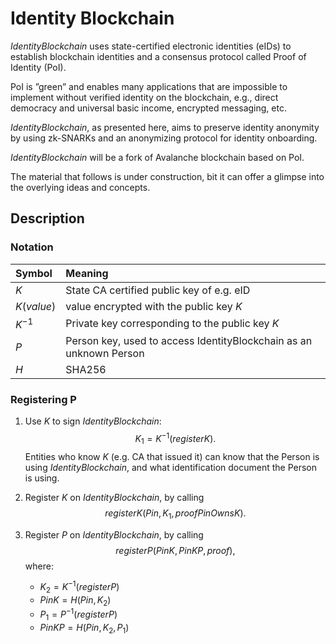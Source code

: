# Identity Blockchain

*IdentityBlockchain* uses state-certified electronic identities (eIDs) to establish blockchain identities and a consensus protocol called Proof of Identity (PoI). 

PoI is ”green” and enables many applications that are impossible to implement without verified identity on the blockchain, e.g., direct democracy and universal basic income, encrypted messaging, etc.

*IdentityBlockchain*, as presented here, aims to preserve identity anonymity by using zk-SNARKs and an anonymizing protocol for identity onboarding.

*IdentityBlockchain* will be a fork of Avalanche blockchain based on PoI.

The material that follows is under construction, bit it can offer a glimpse into the overlying ideas and concepts.

## Description

### Notation

| Symbol      | Meaning     |
| :---        |    :----  |
| $K$      | State CA certified public key of e.g. eID       |
| $K(value)$   | value encrypted with the public key $K$        |
| $K^{-1}$ | Private key corresponding to the public key $K$    |
| $P$ | Person key, used to access IdentityBlockchain as an unknown Person    |
| $H$ | SHA256    |

### Registering P


1. Use $K$ to sign *IdentityBlockchain*: $$K_1 = K^{-1}(registerK).$$ Entities who know $K$ (e.g. CA that issued it) can know that the Person is using *IdentityBlockchain*, and what identification document the Person is using.
  
2. Register $K$ on *IdentityBlockchain*, by calling $$registerK(Pin, K_1, proofPinOwnsK).$$

3. Register $P$ on *IdentityBlockchain*, by calling $$registerP(PinK, PinKP, proof),$$ where:
    - $K_2=K^{-1}(registerP)$
    - $PinK=H(Pin,K_2)$
    - $P_1 = P^{-1}(registerP)$
    - $PinKP=H(Pin, K_2, P_1)$
